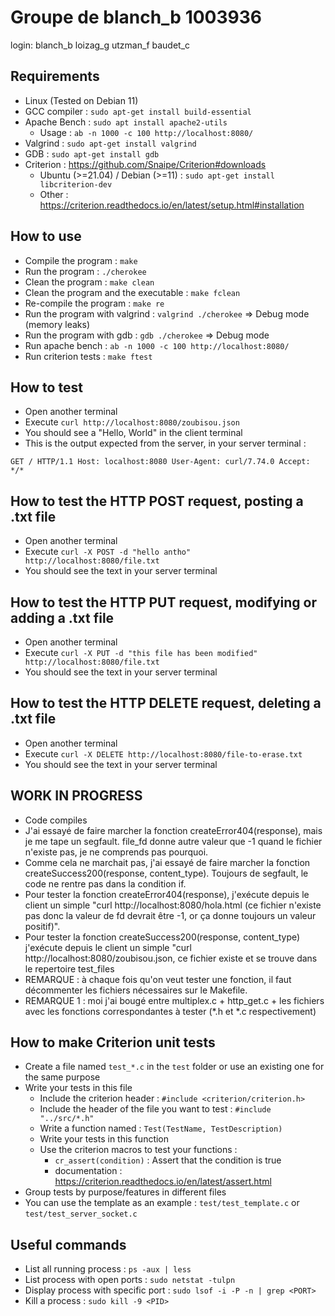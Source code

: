 # Groupe de blanch_b 1003936
login: blanch_b loizag_g utzman_f baudet_c

## Requirements
- Linux (Tested on Debian 11)
- GCC compiler : `sudo apt-get install build-essential`
- Apache Bench : `sudo apt install apache2-utils`
    - Usage : `ab -n 1000 -c 100 http://localhost:8080/`
- Valgrind : `sudo apt-get install valgrind`
- GDB : `sudo apt-get install gdb`
- Criterion : https://github.com/Snaipe/Criterion#downloads 
    - Ubuntu (>=21.04) / Debian (>=11) : `sudo apt-get install libcriterion-dev`
    - Other : https://criterion.readthedocs.io/en/latest/setup.html#installation

## How to use
- Compile the program : `make`
- Run the program : `./cherokee`
- Clean the program : `make clean`
- Clean the program and the executable : `make fclean`
- Re-compile the program : `make re`
- Run the program with valgrind : `valgrind ./cherokee` => Debug mode (memory leaks)
- Run the program with gdb : `gdb ./cherokee` => Debug mode
- Run apache bench : `ab -n 1000 -c 100 http://localhost:8080/`
- Run criterion tests : `make ftest`

## How to test
- Open another terminal
- Execute `curl http://localhost:8080/zoubisou.json`
- You should see a "Hello, World" in the client terminal
- This is the output expected from the server, in your server terminal :

`GET / HTTP/1.1
Host: localhost:8080
User-Agent: curl/7.74.0
Accept: */*`

## How to test the HTTP POST request, posting a .txt file
- Open another terminal
- Execute `curl -X POST -d "hello antho" http://localhost:8080/file.txt`
- You should see the text in your server terminal

## How to test the HTTP PUT request, modifying or adding a .txt file
- Open another terminal
- Execute `curl -X PUT -d "this file has been modified" http://localhost:8080/file.txt`
- You should see the text in your server terminal

## How to test the HTTP DELETE request, deleting a .txt file
- Open another terminal
- Execute `curl -X DELETE http://localhost:8080/file-to-erase.txt`
- You should see the text in your server terminal

## WORK IN PROGRESS
- Code compiles
- J'ai essayé de faire marcher la fonction createError404(response), mais je me tape un segfault. file_fd donne autre valeur que -1 quand le fichier n'existe pas, je ne comprends pas pourquoi.
- Comme cela ne marchait pas, j'ai essayé de faire marcher la fonction createSuccess200(response, content_type). Toujours de segfault, le code ne rentre pas dans la condition if.
- Pour tester la fonction createError404(response), j'exécute depuis le client un simple "curl http://localhost:8080/hola.html (ce fichier n'existe pas donc la valeur de fd devrait être -1, or ça donne toujours un valeur positif)".
- Pour tester la fonction createSuccess200(response, content_type)  j'exécute depuis le client un simple "curl http://localhost:8080/zoubisou.json, ce fichier existe et se trouve dans le repertoire test_files
- REMARQUE : à chaque fois qu'on veut tester une fonction, il faut décommenter les fichiers nécessaires sur le Makefile.
- REMARQUE 1 : moi j'ai bougé entre multiplex.c + http_get.c + les fichiers avec les fonctions correspondantes à tester (*.h et *.c respectivement)

## How to make Criterion unit tests
- Create a file named `test_*.c` in the `test` folder or use an existing one for the same purpose
- Write your tests in this file
    - Include the criterion header : `#include <criterion/criterion.h>`
    - Include the header of the file you want to test : `#include "../src/*.h"`
    - Write a function named : `Test(TestName, TestDescription)`
    - Write your tests in this function
    - Use the criterion macros to test your functions :
        - `cr_assert(condition)` : Assert that the condition is true
        - documentation : https://criterion.readthedocs.io/en/latest/assert.html
- Group tests by purpose/features in different files
- You can use the template as an example : `test/test_template.c` or `test/test_server_socket.c`

## Useful commands
- List all running process : `ps -aux | less`
- List process with open ports : `sudo netstat -tulpn`
- Display process with specific port : `sudo lsof -i -P -n | grep <PORT>`
- Kill a process : `sudo kill -9 <PID>`